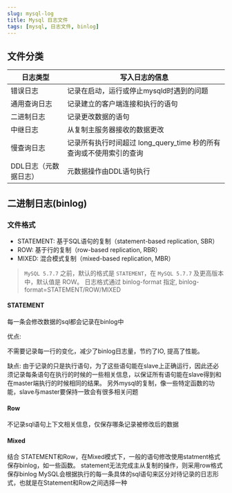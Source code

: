```yaml
---
slug: mysql-log
title: Mysql 日志文件
tags: [mysql, 日志文件, binlog]
---
```


## 文件分类

|日志类型|写入日志的信息|
|--------|----|
|错误日志	|记录在启动，运行或停止mysqld时遇到的问题|
|通用查询日志	|记录建立的客户端连接和执行的语句|
|二进制日志	|记录更改数据的语句|
|中继日志	|从复制主服务器接收的数据更改|
|慢查询日志	|记录所有执行时间超过 long_query_time 秒的所有查询或不使用索引的查询|
|DDL日志（元数据日志）|元数据操作由DDL语句执行|

## 二进制日志(binlog)

### 文件格式
* STATEMENT: 基于SQL语句的复制（statement-based replication, SBR）
* ROW: 基于行的复制（row-based replication, RBR）
* MIXED: 混合模式复制（mixed-based replication, MBR）

> `MySQL 5.7.7` 之前，默认的格式是 `STATEMENT`，在 `MySQL 5.7.7` 及更高版本中，默认值是 ROW。
> 日志格式通过 binlog-format 指定, binlog-format=STATEMENT/ROW/MIXED

#### STATEMENT

每一条会修改数据的sql都会记录在binlog中

优点:

不需要记录每一行的变化，减少了binlog日志量，节约了IO, 提高了性能。

缺点:
由于记录的只是执行语句，为了这些语句能在slave上正确运行，因此还必须记录每条语句在执行的时候的一些相关信息，以保证所有语句能在slave得到和在master端执行的时候相同的结果。
另外mysql的复制，像一些特定函数的功能，slave与master要保持一致会有很多相关问题

#### Row

不记录sql语句上下文相关信息，仅保存哪条记录被修改后的数据

#### Mixed

结合 STATEMENT和Row，在Mixed模式下，一般的语句修改使用statment格式保存binlog，如一些函数。
statement无法完成主从复制的操作，则采用row格式保存binlog
MySQL会根据执行的每一条具体的sql语句来区分对待记录的日志形式，也就是在Statement和Row之间选择一种